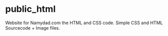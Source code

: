 # public_html
Website for Namydad.com the HTML and CSS code. 
Simple CSS and HTML Sourcecode + Image files.
